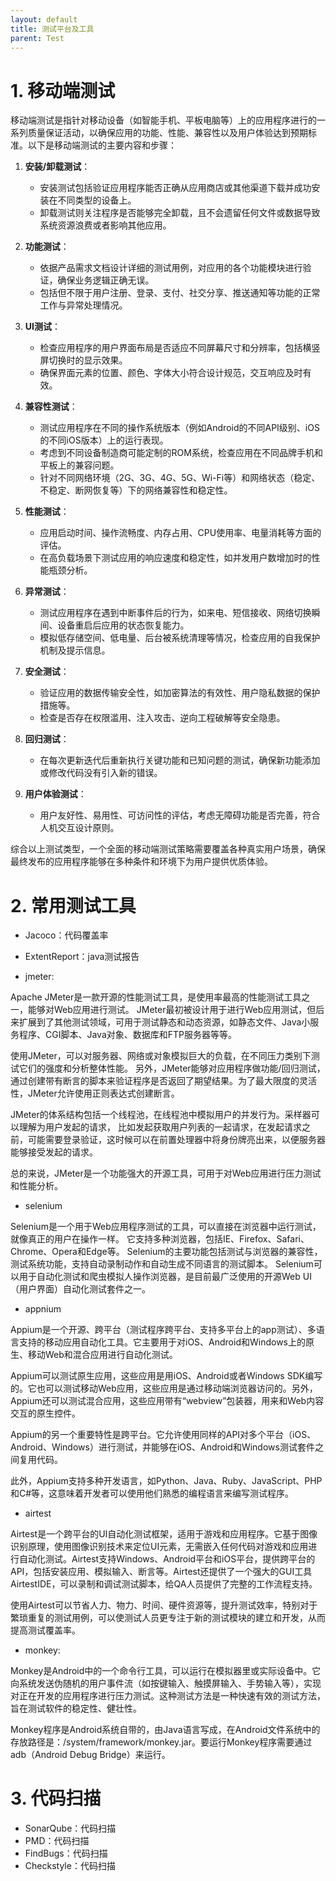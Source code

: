 ```yaml
---
layout: default
title: 测试平台及工具
parent: Test
---
```


# 1. 移动端测试

移动端测试是指针对移动设备（如智能手机、平板电脑等）上的应用程序进行的一系列质量保证活动，以确保应用的功能、性能、兼容性以及用户体验达到预期标准。以下是移动端测试的主要内容和步骤：

1. **安装/卸载测试**：
    - 安装测试包括验证应用程序能否正确从应用商店或其他渠道下载并成功安装在不同类型的设备上。
    - 卸载测试则关注程序是否能够完全卸载，且不会遗留任何文件或数据导致系统资源浪费或者影响其他应用。

2. **功能测试**：
    - 依据产品需求文档设计详细的测试用例，对应用的各个功能模块进行验证，确保业务逻辑正确无误。
    - 包括但不限于用户注册、登录、支付、社交分享、推送通知等功能的正常工作与异常处理情况。

3. **UI测试**：
    - 检查应用程序的用户界面布局是否适应不同屏幕尺寸和分辨率，包括横竖屏切换时的显示效果。
    - 确保界面元素的位置、颜色、字体大小符合设计规范，交互响应及时有效。

4. **兼容性测试**：
    - 测试应用程序在不同的操作系统版本（例如Android的不同API级别、iOS的不同iOS版本）上的运行表现。
    - 考虑到不同设备制造商可能定制的ROM系统，检查应用在不同品牌手机和平板上的兼容问题。
    - 针对不同网络环境（2G、3G、4G、5G、Wi-Fi等）和网络状态（稳定、不稳定、断网恢复等）下的网络兼容性和稳定性。

5. **性能测试**：
    - 应用启动时间、操作流畅度、内存占用、CPU使用率、电量消耗等方面的评估。
    - 在高负载场景下测试应用的响应速度和稳定性，如并发用户数增加时的性能瓶颈分析。

6. **异常测试**：
    - 测试应用程序在遇到中断事件后的行为，如来电、短信接收、网络切换瞬间、设备重启后应用的状态恢复能力。
    - 模拟低存储空间、低电量、后台被系统清理等情况，检查应用的自我保护机制及提示信息。

7. **安全测试**：
    - 验证应用的数据传输安全性，如加密算法的有效性、用户隐私数据的保护措施等。
    - 检查是否存在权限滥用、注入攻击、逆向工程破解等安全隐患。

8. **回归测试**：
    - 在每次更新迭代后重新执行关键功能和已知问题的测试，确保新功能添加或修改代码没有引入新的错误。

9. **用户体验测试**：
    - 用户友好性、易用性、可访问性的评估，考虑无障碍功能是否完善，符合人机交互设计原则。

综合以上测试类型，一个全面的移动端测试策略需要覆盖各种真实用户场景，确保最终发布的应用程序能够在多种条件和环境下为用户提供优质体验。

# 2. 常用测试工具

- Jacoco：代码覆盖率
- ExtentReport：java测试报告

- jmeter:

Apache JMeter是一款开源的性能测试工具，是使用率最高的性能测试工具之一，能够对Web应用进行测试。
JMeter最初被设计用于进行Web应用测试，但后来扩展到了其他测试领域，可用于测试静态和动态资源，如静态文件、Java小服务程序、CGI脚本、Java对象、数据库和FTP服务器等等。

使用JMeter，可以对服务器、网络或对象模拟巨大的负载，在不同压力类别下测试它们的强度和分析整体性能。
另外，JMeter能够对应用程序做功能/回归测试，通过创建带有断言的脚本来验证程序是否返回了期望结果。为了最大限度的灵活性，JMeter允许使用正则表达式创建断言。

JMeter的体系结构包括一个线程池，在线程池中模拟用户的并发行为。采样器可以理解为用户发起的请求，
比如发起获取用户列表的一起请求，在发起请求之前，可能需要登录验证，这时候可以在前置处理器中将身份牌亮出来，以便服务器能够接受发起的请求。

总的来说，JMeter是一个功能强大的开源工具，可用于对Web应用进行压力测试和性能分析。

- selenium

Selenium是一个用于Web应用程序测试的工具，可以直接在浏览器中运行测试，就像真正的用户在操作一样。
它支持多种浏览器，包括IE、Firefox、Safari、Chrome、Opera和Edge等。
Selenium的主要功能包括测试与浏览器的兼容性，测试系统功能，支持自动录制动作和自动生成不同语言的测试脚本。
Selenium可以用于自动化测试和爬虫模拟人操作浏览器，是目前最广泛使用的开源Web UI（用户界面）自动化测试套件之一。

- appnium

Appium是一个开源、跨平台（测试程序跨平台、支持多平台上的app测试）、多语言支持的移动应用自动化工具。它主要用于对iOS、Android和Windows上的原生、移动Web和混合应用进行自动化测试。

Appium可以测试原生应用，这些应用是用iOS、Android或者Windows
SDK编写的。它也可以测试移动Web应用，这些应用是通过移动端浏览器访问的。另外，Appium还可以测试混合应用，这些应用带有“webview”包装器，用来和Web内容交互的原生控件。

Appium的另一个重要特性是跨平台。它允许使用同样的API对多个平台（iOS、Android、Windows）进行测试，并能够在iOS、Android和Windows测试套件之间复用代码。

此外，Appium支持多种开发语言，如Python、Java、Ruby、JavaScript、PHP和C#等，这意味着开发者可以使用他们熟悉的编程语言来编写测试程序。

- airtest

Airtest是一个跨平台的UI自动化测试框架，适用于游戏和应用程序。它基于图像识别原理，使用图像识别技术来定位UI元素，无需嵌入任何代码对游戏和应用进行自动化测试。Airtest支持Windows、Android平台和iOS平台，提供跨平台的API，包括安装应用、模拟输入、断言等。Airtest还提供了一个强大的GUI工具AirtestIDE，可以录制和调试测试脚本，给QA人员提供了完整的工作流程支持。

使用Airtest可以节省人力、物力、时间、硬件资源等，提升测试效率，特别对于繁琐重复的测试用例，可以使测试人员更专注于新的测试模块的建立和开发，从而提高测试覆盖率。

- monkey:

Monkey是Android中的一个命令行工具，可以运行在模拟器里或实际设备中。它向系统发送伪随机的用户事件流（如按键输入、触摸屏输入、手势输入等），实现对正在开发的应用程序进行压力测试。这种测试方法是一种快速有效的测试方法，旨在测试软件的稳定性、健壮性。

Monkey程序是Android系统自带的，由Java语言写成，在Android文件系统中的存放路径是：/system/framework/monkey.jar。要运行Monkey程序需要通过adb（Android
Debug Bridge）来运行。

# 3. 代码扫描

- SonarQube：代码扫描
- PMD：代码扫描
- FindBugs：代码扫描
- Checkstyle：代码扫描